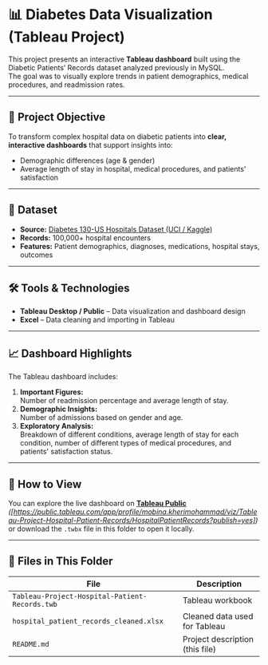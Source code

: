 # 📊 Diabetes Data Visualization (Tableau Project)

This project presents an interactive **Tableau dashboard** built using the Diabetic Patients’ Records dataset analyzed previously in MySQL.  
The goal was to visually explore trends in patient demographics, medical procedures, and readmission rates.

---

## 🎯 Project Objective
To transform complex hospital data on diabetic patients into **clear, interactive dashboards** that support insights into:
- Demographic differences (age & gender)  
- Average length of stay in hospital, medical procedures, and patients' satisfaction

---

## 📂 Dataset
- **Source:** [Diabetes 130-US Hospitals Dataset (UCI / Kaggle)](https://www.kaggle.com/datasets/brandao/diabetes)  
- **Records:** 100,000+ hospital encounters  
- **Features:** Patient demographics, diagnoses, medications, hospital stays, outcomes  

---

## 🛠️ Tools & Technologies
- **Tableau Desktop / Public** – Data visualization and dashboard design   
- **Excel** – Data cleaning and importing in Tableau

---

## 📈 Dashboard Highlights
The Tableau dashboard includes:
1. **Important Figures:**  
   Number of readmission percentage and average length of stay.
2. **Demographic Insights:**  
   Number of admissions based on gender and age.
3. **Exploratory Analysis:**  
   Breakdown of different conditions, average length of stay for each condition, number of different types of medical procedures,
   and patients' satisfaction status.


---

## 🚀 How to View
You can explore the live dashboard on **[Tableau Public](#)** *([https://public.tableau.com/app/profile/mobina.kherimohammad/viz/Tableau-Project-Hospital-Patient-Records/HospitalPatientRecords?publish=yes])*  
or download the `.twbx` file in this folder to open it locally.

---

## 📁 Files in This Folder
| File | Description |
|------|--------------|
| `Tableau-Project-Hospital-Patient-Records.twb` | Tableau workbook |
| `hospital_patient_records_cleaned.xlsx` | Cleaned data used for Tableau |
| `README.md` | Project description (this file) |


